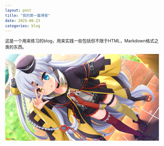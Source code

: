 ```yaml
---
layout: post         
title: "我的第一篇博客" 
date: 2025-06-23     
categories: blog    
---
```

这是一个用来练习的blog，用来实践一些包括但不限于HTML，Markdown格式之类的东西。

![来瑠](assets/images/screenshot_20240220150154.png)
